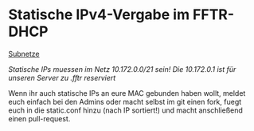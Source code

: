 Statische IPv4-Vergabe im FFTR-DHCP
===================================

[Subnetze](http://trier.freifunk.net/)

*Statische IPs muessen im Netz 10.172.0.0/21 sein!*
*Die 10.172.0.1 ist für unseren Server zu .fftr reserviert*


Wenn ihr auch statische IPs an eure MAC gebunden haben wollt, meldet euch einfach bei den Admins
oder macht selbst im git einen fork, fuegt euch in die static.conf hinzu (nach IP sortiert!) und macht anschließend einen pull-request.
